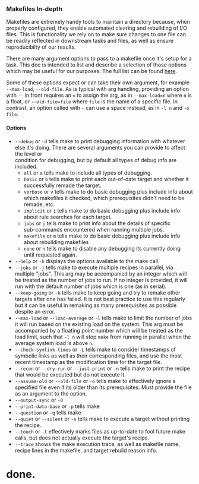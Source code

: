 ### Makefiles In-depth

Makefiles are extremely handy tools to maintain a directory because, when 
properly configured, they enable automated clearing and rebuilding of I/O files.
This is functionality we rely on to make sure changes to one file can be readily
reflected in downstream tasks and files, as well as ensure reproducibilty of 
our results.

There are many argument options to pass to a makefile once it's setup for a task.
This doc is intended to list and describe a selection of those options which may
be useful for our purposes. The full list can be found [here](https://www.gnu.org/software/make/manual/html_node/Options-Summary.html).

Some of these options expect or can take their own argument, for example
`--max-load`, `--old-file`. As is typical with arg handling, providing an option
with `--` in front requires an `=` to assign the arg, as in `--max-load=n` where
`n` is a float, or `--old-file=file` where `file` is the name of a specific file.
In contrast, an option called with `-` can use a space instead, as in `-l n` and
`-o file`.

#### Options
- `--debug` or `-d` tells make to print debugging information with whatever else
it's doing. There are several arguments you can provide to affect the level or  
condition for debugging, but by default all types of debug info are included.   
    - `all` or `a` tells make to include all types of debugging.                
    - `basic` or `b` tells make to print each out-of-date target and whether it 
    successfully remade the target.                                             
    - `verbose` or `v` tells make to do basic debugging plus include info about 
    which makefiles it checked, which prerequisites didn't need to be remade, etc.
    - `implicit` or `i` tells make to do basic debugging plus include info about
    rule searches for each target.                                              
    - `jobs` or `j` tells make to print info about the details of specific      
    sub-commands encountered when running multiple jobs.                        
    - `makefile` or `m` tells make to do basic debugging plus include info about
    rebuilding makefiles                                                        
    - `none` or `n` tells make to disable any debugging its currently doing     
    until requested again.
- `--help` or `-h` displays the options available to the make call.
- `--jobs` or `-j` tells make to execute multiple recipes in parallel,
via multiple "jobs". This arg may be accompanied by an integer which will be 
treated as the number of jobs to run. If no integer is provided, it will run 
with the default number of jobs which is one (as in serial).
- `--keep-going` or `-k` tells make to keep going and try to remake other targets
after one has failed. It is not best practice to use this regularly but it can 
be useful in remaking as many prerequisites as possible despite an error.
- `--max-load` or `--load-average` or `-l` tells make to limit the number of jobs it will run
based on the existing load on the system. This arg must be accompanied by a
floating point number which will be treated as the load limit, such that `-l n`
will stop `make` from running in parallel when the average system load is above
`n`.
- `--check-symlink-times` or `-L` tells make to consider timestamps of symbolic
links as well as their corresponding files, and use the most recent timestamp
as the modification time for the target file.
- `--recon` or `--dry-run` or `--just-print` or `-n` tells make to print the
recipe that would be executed but do not execute it.
- `--assume-old` or `--old-file` or `-o` tells make to effectively ignore a 
specified file even if its older than its prerequisites. Must provide the file 
as an argument to the option.
- `--output-sync` or `-O`
- `--print-data-base` or `-p` tells make
- `--question` or `-q` tells make
- `--quiet` or `--silent` or `-s` tells make to execute a target without 
printing the recipe.
- `--touch` or `-t` effectively marks files as up-to-date to fool future
make calls, but does not actually execute the target's recipe.
- `--trace` shows the make execution trace, as well as makefile name, recipe
lines in the makefile, and target rebuild reason info.

# done. 
